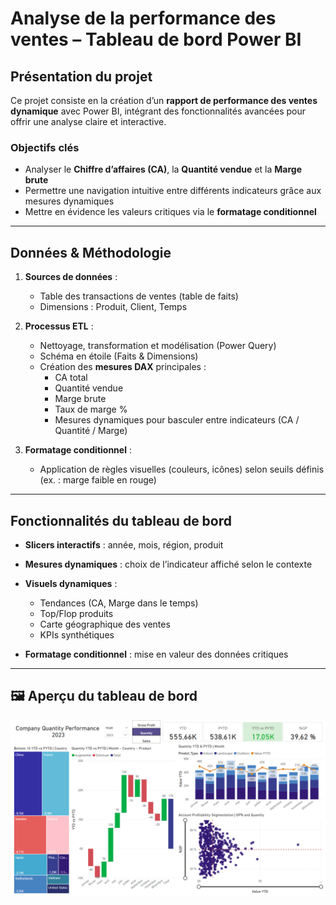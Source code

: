 # Analyse de la performance des ventes – Tableau de bord Power BI

## Présentation du projet
Ce projet consiste en la création d’un **rapport de performance des ventes dynamique** avec Power BI, intégrant des fonctionnalités avancées pour offrir une analyse claire et interactive.  

### Objectifs clés
- Analyser le **Chiffre d’affaires (CA)**, la **Quantité vendue** et la **Marge brute**  
- Permettre une navigation intuitive entre différents indicateurs grâce aux mesures dynamiques  
- Mettre en évidence les valeurs critiques via le **formatage conditionnel**  

---

## Données & Méthodologie

1. **Sources de données** :  
   - Table des transactions de ventes (table de faits)  
   - Dimensions : Produit, Client, Temps  

2. **Processus ETL** :  
   - Nettoyage, transformation et modélisation (Power Query)  
   - Schéma en étoile (Faits & Dimensions)  
   - Création des **mesures DAX** principales :
     - CA total  
     - Quantité vendue  
     - Marge brute  
     - Taux de marge %  
     - Mesures dynamiques pour basculer entre indicateurs (CA / Quantité / Marge)

3. **Formatage conditionnel** :  
   - Application de règles visuelles (couleurs, icônes) selon seuils définis (ex. : marge faible en rouge)  

---

## Fonctionnalités du tableau de bord
- **Slicers interactifs** : année, mois, région, produit  
- **Mesures dynamiques** : choix de l’indicateur affiché selon le contexte  
- **Visuels dynamiques** :
  - Tendances (CA, Marge dans le temps)  
  - Top/Flop produits  
  - Carte géographique des ventes  
  - KPIs synthétiques  

- **Formatage conditionnel** : mise en valeur des données critiques  

---

## 🖼️ Aperçu du tableau de bord


![image alt](./img/rapport.png)


